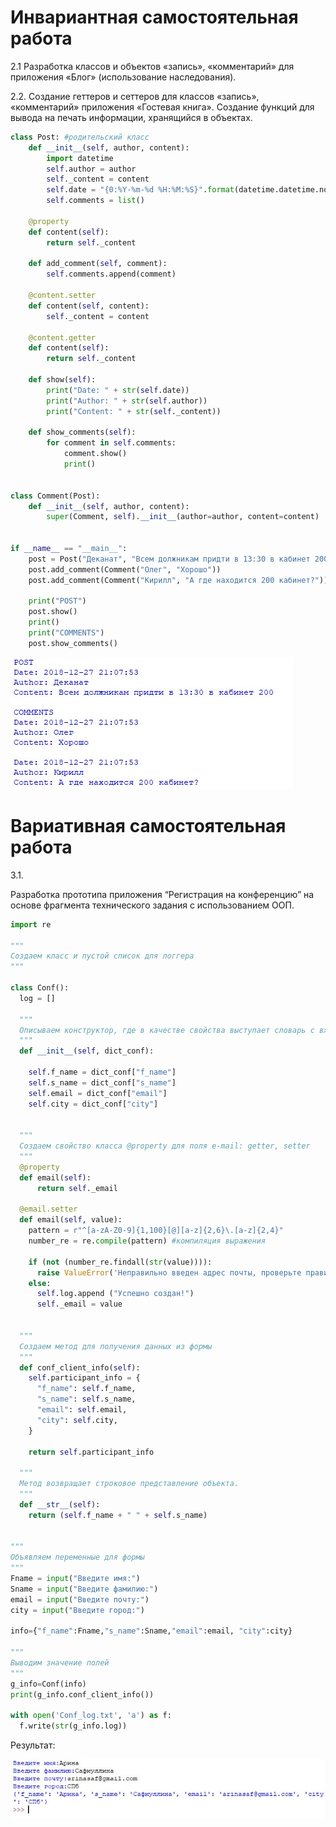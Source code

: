 # Инвариантная самостоятельная работа

2.1 Разработка классов и объектов «запись», «комментарий» для приложения «Блог» (использование наследования).

2.2. Создание геттеров и сеттеров для классов «запись», «комментарий» приложения «Гостевая книга». Создание функций для вывода на печать информации, хранящийся в объектах.

```python
class Post: #родительский класс 
    def __init__(self, author, content):
        import datetime
        self.author = author
        self._content = content
        self.date = "{0:%Y-%m-%d %H:%M:%S}".format(datetime.datetime.now())
        self.comments = list()

    @property
    def content(self):
        return self._content

    def add_comment(self, comment):
        self.comments.append(comment)

    @content.setter
    def content(self, content):
        self._content = content

    @content.getter
    def content(self):
        return self._content

    def show(self):
        print("Date: " + str(self.date))
        print("Author: " + str(self.author))
        print("Content: " + str(self._content))

    def show_comments(self):
        for comment in self.comments:
            comment.show()
            print()


class Comment(Post):
    def __init__(self, author, content):
        super(Comment, self).__init__(author=author, content=content)


if __name__ == "__main__":
    post = Post("Деканат", "Всем должникам придти в 13:30 в кабинет 200")
    post.add_comment(Comment("Олег", "Хорошо"))
    post.add_comment(Comment("Кирилл", "А где находится 200 кабинет?"))

    print("POST")
    post.show()
    print()
    print("COMMENTS")
    post.show_comments()
```

![](https://github.com/python-advance/sem5-oop-arinasaf11/blob/master/ISR/post_comments.jpg?raw=true)

# Вариативная самостоятельная работа

3.1.

Разработка прототипа приложения “Регистрация на конференцию” на основе фрагмента технического задания с использованием ООП.

```python
import re 

"""
Создаем класс и пустой список для логгера
"""

class Conf():
  log = []
  
  """
  Описываем конструктор, где в качестве свойства выступает словарь с входящими полями формы 
  """
  def __init__(self, dict_conf):

    self.f_name = dict_conf["f_name"] 
    self.s_name = dict_conf["s_name"]
    self.email = dict_conf["email"]
    self.city = dict_conf["city"]

  
  """
  Создаем свойство класса @property для поля e-mail: getter, setter
  """
  @property
  def email(self):
      return self._email
    
  @email.setter
  def email(self, value):
    pattern = r"^[a-zA-Z0-9]{1,100}[@][a-z]{2,6}\.[a-z]{2,4}" 
    number_re = re.compile(pattern) #компиляция выражения

    if (not (number_re.findall(str(value)))):
      raise ValueError('Неправильно введен адрес почты, проверьте правильность ввода!')
    else:
      self.log.append ("Успешно создан!")
      self._email = value

  
  """
  Создаем метод для получения данных из формы
  """
  def conf_client_info(self):
    self.participant_info = {
      "f_name": self.f_name,
      "s_name": self.s_name,
      "email": self.email,
      "city": self.city,
    }

    return self.participant_info

  """
  Метод возвращает строковое представление объекта.
  """
  def __str__(self):
    return (self.f_name + " " + self.s_name)


"""
Объявляем переменные для формы
"""
Fname = input("Введите имя:")
Sname = input("Введите фамилию:")
email = input("Введите почту:")
city = input("Введите город:")

info={"f_name":Fname,"s_name":Sname,"email":email, "city":city}

"""
Выводим значение полей
"""
g_info=Conf(info)
print(g_info.conf_client_info())

with open('Conf_log.txt', 'a') as f:
  f.write(str(g_info.log))
```

Результат:

![](https://github.com/python-advance/sem5-oop-arinasaf11/blob/master/VSR/conf.jpg?raw=true)
